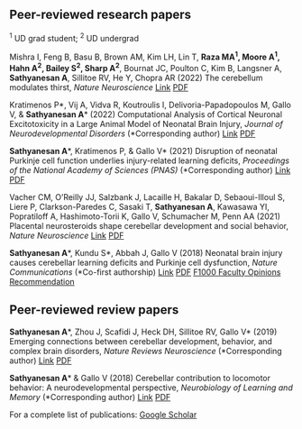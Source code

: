 <h2>Peer-reviewed research papers</h2>

<sup>1</sup> UD grad student; <sup>2</sup> UD undergrad

Mishra I, Feng B, Basu B, Brown AM, Kim LH, Lin T, **Raza MA<sup>1</sup>, Moore A<sup>1</sup>, Hahn A<sup>2</sup>, Bailey S<sup>2</sup>, Sharp A<sup>2</sup>**, Bournat JC, Poulton C, Kim B, Langsner A, **Sathyanesan A**, Sillitoe RV, He Y, Chopra AR (2022) The cerebellum modulates thirst, *Nature Neuroscience*
[Link](https://doi.org/10.1038/s41593-024-01700-9) [PDF](https://rdcu.be/dNAt2)

Kratimenos P\*, Vij A, Vidva R, Koutroulis I, Delivoria-Papadopoulos M, Gallo V, & **Sathyanesan A**\* (2022) Computational Analysis of Cortical Neuronal Excitotoxicity in a Large Animal Model of Neonatal Brain Injury, *Journal of Neurodevelopmental Disorders* (\*Corresponding author)
[Link](https://doi.org/10.1186/s11689-022-09431-3) [PDF](https://jneurodevdisorders.biomedcentral.com/track/pdf/10.1186/s11689-022-09431-3.pdf)

**Sathyanesan A**\*, Kratimenos P, & Gallo V\* (2021) Disruption of neonatal Purkinje cell function underlies injury-related learning deficits, *Proceedings of the National Academy of Sciences (PNAS)* (\*Corresponding author)
[Link](https://www.pnas.org/content/118/11/e2017876118) [PDF](https://www.pnas.org/content/pnas/118/11/e2017876118.full.pdf)

Vacher CM, O’Reilly JJ, Salzbank J, Lacaille H, Bakalar D, Sebaoui-Illoul S, Liere P, Clarkson-Paredes C, Sasaki T, **Sathyanesan A**, Kawasawa YI, Popratiloff A, Hashimoto-Torii K, Gallo V, Schumacher M, Penn AA (2021) Placental neurosteroids shape cerebellar development and social behavior, *Nature Neuroscience*
[Link](https://www.nature.com/articles/s41593-021-00896-4) [PDF](https://www.nature.com/articles/s41593-021-00896-4.pdf)

**Sathyanesan A**\*, Kundu S\*, Abbah J, Gallo V (2018) Neonatal brain injury causes cerebellar learning deficits and Purkinje cell dysfunction, *Nature Communications* (\*Co-first authorship)
[Link](https://www.nature.com/articles/s41467-018-05656-w) [PDF](https://www.nature.com/articles/s41467-018-05656-w.pdf) [F1000 Faculty Opinions Recommendation](https://doi.org/10.3410/f.733803457.793554846)

<h2>Peer-reviewed review papers</h2>

**Sathyanesan A**\*, Zhou J, Scafidi J, Heck DH, Sillitoe RV, Gallo V\* (2019) Emerging connections between cerebellar development, behavior, and complex brain disorders, *Nature Reviews Neuroscience* (\*Corresponding author)
[Link](https://www.nature.com/articles/s41583-019-0152-2) [PDF](https://drive.google.com/file/d/16-6YUzN_p6NwNCBC_mLdFOC-CKtMaTyS/view?usp=sharing)

**Sathyanesan A**\* & Gallo V (2018) Cerebellar contribution to locomotor behavior: A neurodevelopmental perspective, *Neurobiology of Learning and Memory* (\*Corresponding author)
[Link](https://doi.org/10.1016/j.nlm.2018.04.016) [PDF](https://drive.google.com/file/d/1rcEFpKyk136liqW7QBrkRDdpCcD_XZ7t/view?usp=sharing)

For a complete list of publications: [Google Scholar](https://scholar.google.com/citations?user=j4aAH58AAAAJ&hl=en&oi=ao)